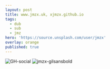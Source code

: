 ```yaml
---
layout: post
title: www.jmzx.uk, xjmzx.github.io
tags:
  - dub
  - sub
  - jmz
hero: 'https://source.unsplash.com/user/jmzx'
overlay: orange
published: true
---
```

![GH-social](https://user-images.githubusercontent.com/1854925/89110436-caaf4380-d474-11ea-8502-5f1194deeaac.png)
![jmzx-gilsansbold](https://user-images.githubusercontent.com/1854925/89110594-7016e700-d476-11ea-9804-d62612a7c540.png)
